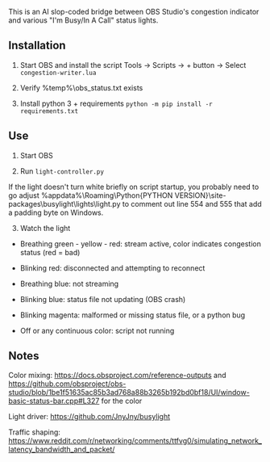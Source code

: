 This is an AI slop-coded bridge between OBS Studio's congestion indicator and various "I'm Busy/In A Call" status lights.

## Installation

1. Start OBS and install the script
	Tools -> Scripts -> + button -> Select `congestion-writer.lua`

2. Verify %temp%\obs_status.txt exists

3. Install python 3 + requirements
	`python -m pip install -r requirements.txt`

##  Use

1. Start OBS

2. Run `light-controller.py`

If the light doesn't turn white briefly on script startup, you probably need to go adjust
%appdata%\Roaming\Python\{PYTHON VERSION}\site-packages\busylight\lights\light.py
to comment out line 554 and 555 that add a padding byte on Windows.

3. Watch the light

* Breathing green - yellow - red: stream active, color indicates congestion status (red = bad)

* Blinking red: disconnected and attempting to reconnect

* Breathing blue: not streaming

* Blinking blue: status file not updating (OBS crash)

* Blinking magenta: malformed or missing status file, or a python bug

* Off or any continuous color: script not running

## Notes

Color mixing: https://docs.obsproject.com/reference-outputs and https://github.com/obsproject/obs-studio/blob/1be1f51635ac85b3ad768a88b3265b192bd0bf18/UI/window-basic-status-bar.cpp#L327 for the color

Light driver: https://github.com/JnyJny/busylight

Traffic shaping: https://www.reddit.com/r/networking/comments/ttfvg0/simulating_network_latency_bandwidth_and_packet/